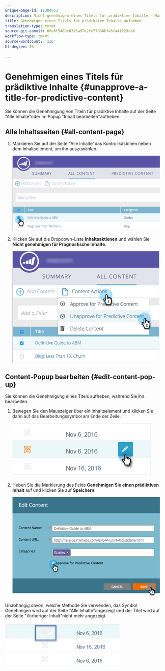 ```yaml
---
unique-page-id: 11384663
description: Nicht genehmigen eines Titels für prädiktive Inhalte - Marketing-Dokumente - Produktdokumentation
title: Genehmigen eines Titels für prädiktive Inhalte aufheben
translation-type: tm+mt
source-git-commit: 06e0f5489e6375a97e2fe77834bf45fa41f23ea6
workflow-type: tm+mt
source-wordcount: '136'
ht-degree: 0%

---
```



# Genehmigen eines Titels für prädiktive Inhalte {#unapprove-a-title-for-predictive-content}

Sie können die Genehmigung von Titeln für prädiktive Inhalte auf der Seite &quot;Alle Inhalte&quot;oder im Popup &quot;Inhalt bearbeiten&quot;aufheben.

## Alle Inhaltsseiten {#all-content-page}

1. Markieren Sie auf der Seite &quot;Alle Inhalte&quot;das Kontrollkästchen neben dem Inhaltselement, um ihn auszuwählen.

   ![](assets/image2017-10-3-9-3a18-3a38.png)

1. Klicken Sie auf die Dropdown-Liste **Inhaltsaktionen** und wählen Sie **Nicht genehmigen für Prognostische Inhalte**.

   ![](assets/image2017-10-3-9-3a19-3a20.png)

## Content-Popup bearbeiten {#edit-content-pop-up}

Sie können die Genehmigung eines Titels aufheben, während Sie ihn bearbeiten.

1. Bewegen Sie den Mauszeiger über ein Inhaltselement und klicken Sie dann auf das Bearbeitungssymbol am Ende der Zeile.

   ![](assets/click-icon-hand.png)

1. Heben Sie die Markierung des Felds **Genehmigen Sie einen prädiktiven Inhalt** auf und klicken Sie auf **Speichern**.

   ![](assets/image2017-10-3-9-3a20-3a17.png)

Unabhängig davon, welche Methode Sie verwenden, das Symbol Genehmigen wird auf der Seite &quot;Alle Inhalte&quot;angezeigt und der Titel wird auf der Seite &quot;Vorheriger Inhalt&quot;nicht mehr angezeigt.

![](assets/unapprove-content-no-icon.png)
